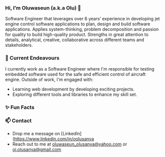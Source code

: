 ### Hi, I’m Oluwaseun (a.k.a Olu) 👋 
Software Engineer that leverages over 6 years’ experience in developing jet engine control software applications to plan, design and build software applications.
Applies system-thinking, problem decomposition and passion for quality to build high-quality product.
Strengths in great attention to details, analytical, creative, collaborative across different teams and stakeholders.

### 🔭 Current Endeavours
I currently work as a Software Engineer where I'm responsible for testing embedded software used for the safe and efficient control of aircraft engine. Outside of work, I'm engaged with:
- Learning web development by developing exciting projects.
- Exploring different tools and libraries to enhance my skill set.

### ✨ Fun Facts

### 📫 Contact
- Drop me a message on [LinkedIn](https://www.linkedin.com/in/oolusanya
- Reach out to me at oluwaseun_olusanya@yahoo.com or oj.olusanya@gmail.com
